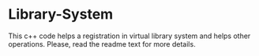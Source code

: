 # Library-System
This c++ code helps a registration in virtual library system and helps other operations. Please, read the readme text for  more details.
